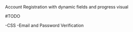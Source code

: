 Account Registration with dynamic fields and progress visual

#TODO 

-CSS
-Email and Password Verification